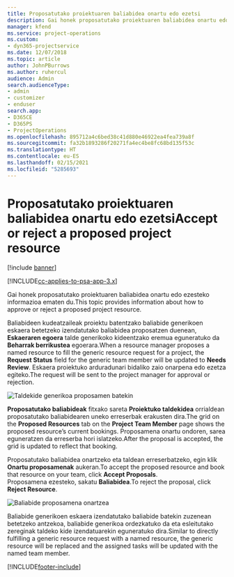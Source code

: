 ```yaml
---
title: Proposatutako proiektuaren baliabidea onartu edo ezetsi
description: Gai honek proposatutako proiektuaren baliabidea onartu edo ezesteko informazioa ematen du.
manager: kfend
ms.service: project-operations
ms.custom:
- dyn365-projectservice
ms.date: 12/07/2018
ms.topic: article
author: JohnPBurrows
ms.author: ruhercul
audience: Admin
search.audienceType:
- admin
- customizer
- enduser
search.app:
- D365CE
- D365PS
- ProjectOperations
ms.openlocfilehash: 895712a4c6bed38c41d880e46922ea4fea739a8f
ms.sourcegitcommit: fa32b1893286f20271fa4ec4be8fc68bd135f53c
ms.translationtype: HT
ms.contentlocale: eu-ES
ms.lasthandoff: 02/15/2021
ms.locfileid: "5285693"
---
```

# <a name="accept-or-reject-a-proposed-project-resource"></a><span data-ttu-id="ff7ae-103">Proposatutako proiektuaren baliabidea onartu edo ezetsi</span><span class="sxs-lookup"><span data-stu-id="ff7ae-103">Accept or reject a proposed project resource</span></span>

[!include [banner](../includes/psa-now-project-operations.md)]

[!INCLUDE[cc-applies-to-psa-app-3.x](../includes/cc-applies-to-psa-app-3x.md)]

<span data-ttu-id="ff7ae-104">Gai honek proposatutako proiektuaren baliabidea onartu edo ezesteko informazioa ematen du.</span><span class="sxs-lookup"><span data-stu-id="ff7ae-104">This topic provides information about how to approve or reject a proposed project resource.</span></span>

<span data-ttu-id="ff7ae-105">Baliabideen kudeatzaileak proiektu batentzako baliabide generikoen eskaera betetzeko izendatutako baliabidea proposatzen duenean, **Eskaeraren egoera** talde generikoko kideentzako eremua eguneratuko da **Beharrak berrikustea** egoerara.</span><span class="sxs-lookup"><span data-stu-id="ff7ae-105">When a resource manager proposes a named resource to fill the generic resource request for a project, the **Request Status** field for the generic team member will be updated to **Needs Review**.</span></span> <span data-ttu-id="ff7ae-106">Eskaera proiektuko arduradunari bidaliko zaio onarpena edo ezetza egiteko.</span><span class="sxs-lookup"><span data-stu-id="ff7ae-106">The request will be sent to the project manager for approval or rejection.</span></span>

![Taldekide generikoa proposamen batekin](media/RM-how-to-19.png)

<span data-ttu-id="ff7ae-108">**Proposatutako baliabideak** fitxako sareta **Proiektuko taldekidea** orrialdean proposatutako baliabidearen uneko erreserbak erakusten dira.</span><span class="sxs-lookup"><span data-stu-id="ff7ae-108">The grid on the **Proposed Resources** tab on the **Project Team Member** page shows the proposed resource’s current bookings.</span></span> <span data-ttu-id="ff7ae-109">Proposamena onartu ondoren, sarea eguneratzen da erreserba hori islatzeko.</span><span class="sxs-lookup"><span data-stu-id="ff7ae-109">After the proposal is accepted, the grid is updated to reflect that booking.</span></span> 

<span data-ttu-id="ff7ae-110">Proposatutako baliabidea onartzeko eta taldean erreserbatzeko, egin klik **Onartu proposamenak** aukeran.</span><span class="sxs-lookup"><span data-stu-id="ff7ae-110">To accept the proposed resource and book that resource on your team, click **Accept Proposals**.</span></span>  
<span data-ttu-id="ff7ae-111">Proposamena ezesteko, sakatu **Baliabidea**.</span><span class="sxs-lookup"><span data-stu-id="ff7ae-111">To reject the proposal, click **Reject Resource**.</span></span>

![Baliabide proposamena onartzea](media/RM-how-to-20.png) 

<span data-ttu-id="ff7ae-113">Baliabide generikoen eskaera izendatutako baliabide batekin zuzenean betetzeko antzekoa, baliabide generikoa ordezkatuko da eta esleitutako zereginak taldeko kide izendatuarekin eguneratuko dira.</span><span class="sxs-lookup"><span data-stu-id="ff7ae-113">Similar to directly fulfilling a generic resource request with a named resource, the generic resource will be replaced and the assigned tasks will be updated with the named team member.</span></span>


[!INCLUDE[footer-include](../includes/footer-banner.md)]